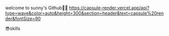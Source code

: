 welcome to sunny's Github👋🏼
https://capsule-render.vercel.app/api?type=wave&color=auto&height=300&section=header&text=capsule%20render&fontSize=90

😎skills
